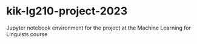 # kik-lg210-project-2023
Jupyter notebook environment for the project at the Machine Learning for Linguists course
